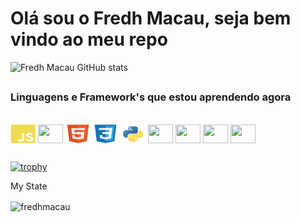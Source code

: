 # Olá sou o Fredh Macau, seja bem vindo ao meu repo

![Fredh Macau GitHub stats](https://github-readme-stats.vercel.app/api?username=fredhmacau&count_private=true&show_icons=true&theme=radical)
##
### Linguagens e Framework's que estou aprendendo agora 
<div style="display: inline_block"><br>
  <img align="center" height="30" width="40" src="https://raw.githubusercontent.com/devicons/devicon/master/icons/javascript/javascript-plain.svg">
  <img align="center" height="30" width="40" src="https://cdn.jsdelivr.net/gh/devicons/devicon/icons/vuejs/vuejs-original.svg" />
  <img align="center" height="30" width="40" src="https://raw.githubusercontent.com/devicons/devicon/master/icons/html5/html5-original.svg">
  <img align="center" height="30" width="40" src="https://raw.githubusercontent.com/devicons/devicon/master/icons/css3/css3-original.svg">
  <img align="center" height="30" width="40" src="https://raw.githubusercontent.com/devicons/devicon/master/icons/python/python-original.svg">
  <img align="center" height="30" width="40"  src="https://cdn.jsdelivr.net/gh/devicons/devicon/icons/flask/flask-original.svg" />
   <img align="center" height="30" width="40"  src="https://cdn.jsdelivr.net/gh/devicons/devicon/icons/fastapi/fastapi-original.svg" />
   <img align="center" height="30" width="40"  src="https://cdn.jsdelivr.net/gh/devicons/devicon/icons/nodejs/nodejs-original.svg" />
   <img align="center" height="30" width="40"  src="https://cdn.jsdelivr.net/gh/devicons/devicon/icons/typescript/typescript-original.svg" />

</div>

##

[![trophy](https://github-profile-trophy.vercel.app/?username=fredhmacau&theme=radical)](https://github.com/ryo-ma/github-profile-trophy)

My State
<p><img align="center" src="https://github-readme-streak-stats.herokuapp.com/?user=fredhmacau&theme=radical" alt="fredhmacau" /></p>
